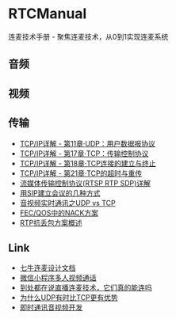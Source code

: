 # RTCManual
连麦技术手册 - 聚焦连麦技术，从0到1实现连麦系统

## 音频

## 视频

## 传输
- [TCP/IP详解 - 第11章·UDP：用户数据报协议](http://docs.52im.net/extend/docs/book/tcpip/vol1/11/)
- [TCP/IP详解 - 第17章·TCP：传输控制协议](http://docs.52im.net/extend/docs/book/tcpip/vol1/17/)
- [TCP/IP详解 - 第18章·TCP连接的建立与终止](http://docs.52im.net/extend/docs/book/tcpip/vol1/18/)
- [TCP/IP详解 - 第21章·TCP的超时与重传](http://docs.52im.net/extend/docs/book/tcpip/vol1/21/)
- [流媒体传输控制协议(RTSP RTP SDP)详解](https://github.com/EasyDarwin/Course/tree/master/%E6%B5%81%E5%AA%92%E4%BD%93%E4%BC%A0%E8%BE%93%E6%8E%A7%E5%88%B6%E5%8D%8F%E8%AE%AE(RTSP%20RTP%20SDP)%E8%AF%A6%E8%A7%A3)
- [用SIP建立会议的几种方式](http://www.cs.columbia.edu/sip/talks/sip-conferencing.pdf)
- [音视频实时通讯之UDP vs TCP](http://123.57.145.98/?p=29)
- [FEC/QOS中的NACK方案](http://www.mediapro.cc/%E5%8E%9F%E5%88%9Bfecqos%E4%B8%AD%E7%9A%84nack%E6%96%B9%E6%A1%88/)
- [RTP抗丢包方案概述](http://123.57.145.98/?p=47)

## Link
- [七牛连麦设计文档](https://developer.qiniu.com/pili/manual/1668/even-the-design-documents)
- [微信小程序多人视频通话](https://cloud.tencent.com/document/product/454/12723#RTCROOM)
- [到处都在说直播连麦技术，它们真的能连吗](http://blog.csdn.net/agora_cloud/article/details/52595790)
- [为什么UDP有时比TCP更有优势](https://blog.wilddog.com/?p=668)
- [即时通讯音视频开发](http://www.52im.net/thread-228-1-1.html)
